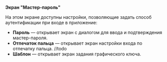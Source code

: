 **Экран "Мастер-пароль"**

На этом экране доступны настройки, позволяющие задать способ аутентификации при входе в приложение:
-   **Пароль** — открывает экран с диалогом для ввода и подтверждения мастер-пароля.
-   **Отпечаток пальца** — открывает экран настройки входа по отпечатку пальца. //todo
-   **Шаблон** — открывает экран задания графического ключа.